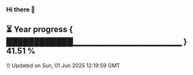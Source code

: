 ### Hi there 👋
⏳ Year progress { ████████████▁▁▁▁▁▁▁▁▁▁▁▁▁▁▁▁▁▁ } 41.51 %
---
⏰ Updated on Sun, 01 Jun 2025 12:19:59 GMT

